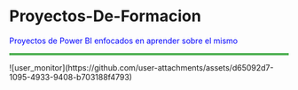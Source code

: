 # Proyectos-De-Formacion
<p style="color:blue"> Proyectos de Power BI enfocados en aprender sobre el mismo </p>
<hr style="border:none; height: 4px; background-color: 4CAF50;"/>
![user_monitor](https://github.com/user-attachments/assets/d65092d7-1095-4933-9408-b703188f4793)
